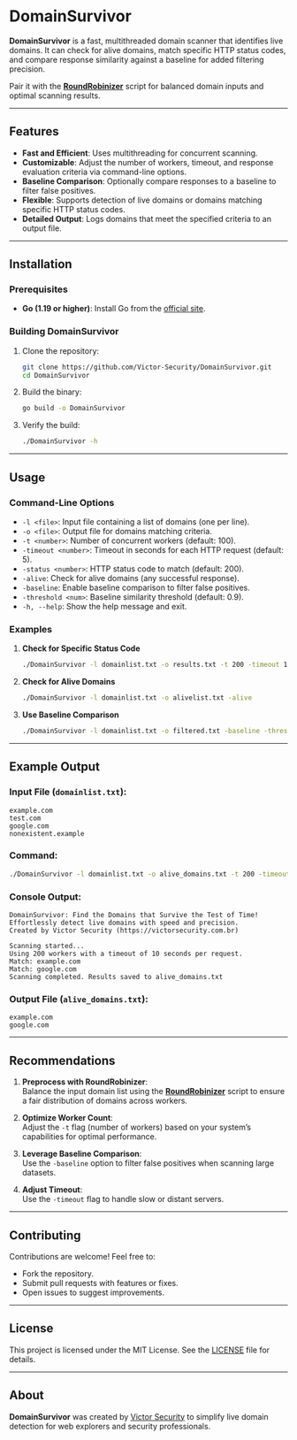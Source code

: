 # DomainSurvivor

**DomainSurvivor** is a fast, multithreaded domain scanner that identifies live domains. It can check for alive domains, match specific HTTP status codes, and compare response similarity against a baseline for added filtering precision.

Pair it with the **[RoundRobinizer](https://github.com/Victor-Security/RoundRobinizer)** script for balanced domain inputs and optimal scanning results.

---

## Features

- **Fast and Efficient**: Uses multithreading for concurrent scanning.
- **Customizable**: Adjust the number of workers, timeout, and response evaluation criteria via command-line options.
- **Baseline Comparison**: Optionally compare responses to a baseline to filter false positives.
- **Flexible**: Supports detection of live domains or domains matching specific HTTP status codes.
- **Detailed Output**: Logs domains that meet the specified criteria to an output file.

---

## Installation

### Prerequisites

- **Go (1.19 or higher)**: Install Go from the [official site](https://go.dev/dl/).

### Building DomainSurvivor

1. Clone the repository:
   ```bash
   git clone https://github.com/Victor-Security/DomainSurvivor.git
   cd DomainSurvivor
   ```

2. Build the binary:
   ```bash
   go build -o DomainSurvivor
   ```

3. Verify the build:
   ```bash
   ./DomainSurvivor -h
   ```

---

## Usage

### Command-Line Options

- `-l <file>`: Input file containing a list of domains (one per line).
- `-o <file>`: Output file for domains matching criteria.
- `-t <number>`: Number of concurrent workers (default: 100).
- `-timeout <number>`: Timeout in seconds for each HTTP request (default: 5).
- `-status <number>`: HTTP status code to match (default: 200).
- `-alive`: Check for alive domains (any successful response).
- `-baseline`: Enable baseline comparison to filter false positives.
- `-threshold <num>`: Baseline similarity threshold (default: 0.9).
- `-h, --help`: Show the help message and exit.

### Examples

1. **Check for Specific Status Code**
   ```bash
   ./DomainSurvivor -l domainlist.txt -o results.txt -t 200 -timeout 10 -status 404
   ```

2. **Check for Alive Domains**
   ```bash
   ./DomainSurvivor -l domainlist.txt -o alivelist.txt -alive
   ```

3. **Use Baseline Comparison**
   ```bash
   ./DomainSurvivor -l domainlist.txt -o filtered.txt -baseline -threshold 0.85
   ```

---

## Example Output

### Input File (`domainlist.txt`):
```
example.com
test.com
google.com
nonexistent.example
```

### Command:
```bash
./DomainSurvivor -l domainlist.txt -o alive_domains.txt -t 200 -timeout 10
```

### Console Output:
```
DomainSurvivor: Find the Domains that Survive the Test of Time!
Effortlessly detect live domains with speed and precision.
Created by Victor Security (https://victorsecurity.com.br)

Scanning started...
Using 200 workers with a timeout of 10 seconds per request.
Match: example.com
Match: google.com
Scanning completed. Results saved to alive_domains.txt
```

### Output File (`alive_domains.txt`):
```
example.com
google.com
```

---

## Recommendations

1. **Preprocess with RoundRobinizer**:  
   Balance the input domain list using the **[RoundRobinizer](https://github.com/Victor-Security/RoundRobinizer)** script to ensure a fair distribution of domains across workers.

2. **Optimize Worker Count**:  
   Adjust the `-t` flag (number of workers) based on your system’s capabilities for optimal performance.

3. **Leverage Baseline Comparison**:  
   Use the `-baseline` option to filter false positives when scanning large datasets.

4. **Adjust Timeout**:  
   Use the `-timeout` flag to handle slow or distant servers.

---

## Contributing

Contributions are welcome! Feel free to:
- Fork the repository.
- Submit pull requests with features or fixes.
- Open issues to suggest improvements.

---

## License

This project is licensed under the MIT License. See the [LICENSE](LICENSE) file for details.

---

## About

**DomainSurvivor** was created by [Victor Security](https://victorsecurity.com.br) to simplify live domain detection for web explorers and security professionals.

